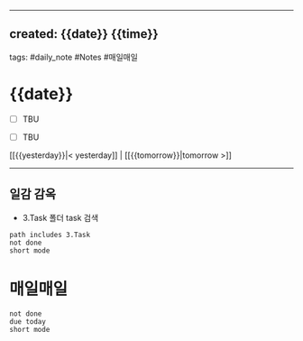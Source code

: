 
---  
created: {{date}} {{time}}  
---  
tags: #daily_note  #Notes #매일매일
  
# {{date}}  
- [ ] TBU  
- [ ] TBU  
  
  
[[{{yesterday}}|< yesterday]] | [[{{tomorrow}}|tomorrow >]]  
  
---  
## 일감 감옥  

- 3.Task 폴더 task 검색
```tasks  
path includes 3.Task  
not done  
short mode  
```

# 매일매일
```tasks  
not done  
due today
short mode
```